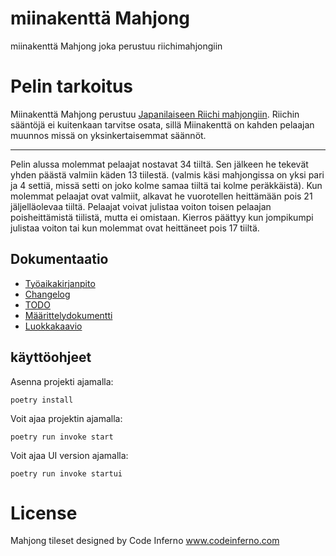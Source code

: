 # miinakenttä Mahjong
miinakenttä Mahjong joka perustuu riichimahjongiin

# Pelin tarkoitus

Miinakenttä Mahjong perustuu [Japanilaiseen Riichi mahjongiin](https://en.wikipedia.org/wiki/Japanese_mahjong). Riichin sääntöjä ei kuitenkaan tarvitse osata, sillä Miinakenttä on kahden pelaajan muunnos missä on yksinkertaisemmat säännöt.
___

Pelin alussa molemmat pelaajat nostavat 34 tiiltä. Sen jälkeen he tekevät yhden päästä valmiin käden 13 tiilestä. (valmis käsi mahjongissa on yksi pari ja 4 settiä, missä setti on joko kolme samaa tiiltä tai kolme peräkkäistä). Kun molemmat pelaajat ovat valmiit, alkavat he vuorotellen heittämään pois 21 jäljelläolevaa tiiltä. Pelaajat voivat julistaa voiton toisen pelaajan poisheittämistä tiilistä, mutta ei omistaan. Kierros päättyy kun jompikumpi julistaa voiton tai kun molemmat ovat heittäneet pois 17 tiiltä.

## Dokumentaatio

- [Työaikakirjanpito](./docs/tuntikirjanpito.md)
- [Changelog](./docs/changelog.md)
- [TODO](./docs/todo.md)
- [Määrittelydokumentti](./docs/vaatimusmaarittely.md)
- [Luokkakaavio](./docs/luokkakaavio.png)

## käyttöohjeet

Asenna projekti ajamalla:
```
poetry install
```

Voit ajaa projektin ajamalla:
```
poetry run invoke start
```
Voit ajaa UI version ajamalla:
```
poetry run invoke startui
```
# License

Mahjong tileset designed by Code Inferno www.codeinferno.com
